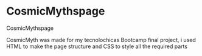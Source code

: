 # CosmicMythspage
CosmicMythspage

CosmicMyth was made for my tecnolochicas Bootcamp final project, i used HTML to make the page structure and CSS to style all the required parts 
